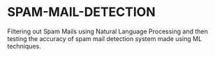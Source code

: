# SPAM-MAIL-DETECTION
Filtering out Spam Mails using Natural Language Processing and then testing the accuracy of spam mail detection system made using ML techniques.
